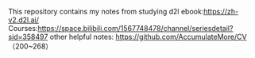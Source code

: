 This repository contains my notes from studying d2l
ebook:https://zh-v2.d2l.ai/
Courses:https://space.bilibili.com/1567748478/channel/seriesdetail?sid=358497
other helpful notes: https://github.com/AccumulateMore/CV  （200~268）
